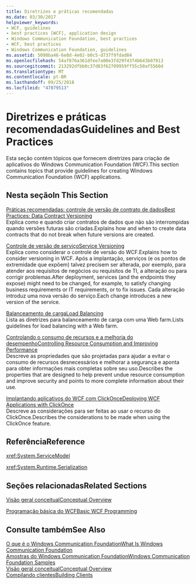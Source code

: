 ```yaml
---
title: Diretrizes e práticas recomendadas
ms.date: 03/30/2017
helpviewer_keywords:
- WCF, guidelines
- best practices [WCF], application design
- Windows Communication Foundation, best practices
- WCF, best practices
- Windows Communication Foundation, guidelines
ms.assetid: 5098ba46-6e8d-4e02-b0c5-d737f9fdad84
ms.openlocfilehash: 54af876a361dfee7a00e3fd29f43f4b643b07913
ms.sourcegitcommit: 213292dfbb0c37d83f62709959ff55c50af5560d
ms.translationtype: MT
ms.contentlocale: pt-BR
ms.lasthandoff: 09/25/2018
ms.locfileid: "47079513"
---
```

# <a name="guidelines-and-best-practices"></a><span data-ttu-id="a5c99-102">Diretrizes e práticas recomendadas</span><span class="sxs-lookup"><span data-stu-id="a5c99-102">Guidelines and Best Practices</span></span>
<span data-ttu-id="a5c99-103">Esta seção contém tópicos que fornecem diretrizes para criação de aplicativos do Windows Communication Foundation (WCF).</span><span class="sxs-lookup"><span data-stu-id="a5c99-103">This section contains topics that provide guidelines for creating Windows Communication Foundation (WCF) applications.</span></span>  
  
## <a name="in-this-section"></a><span data-ttu-id="a5c99-104">Nesta seção</span><span class="sxs-lookup"><span data-stu-id="a5c99-104">In This Section</span></span>  
 [<span data-ttu-id="a5c99-105">Práticas recomendadas: controle de versão de contrato de dados</span><span class="sxs-lookup"><span data-stu-id="a5c99-105">Best Practices: Data Contract Versioning</span></span>](../../../docs/framework/wcf/best-practices-data-contract-versioning.md)  
 <span data-ttu-id="a5c99-106">Explica como e quando criar contratos de dados que não são interrompidas quando versões futuras são criadas.</span><span class="sxs-lookup"><span data-stu-id="a5c99-106">Explains how and when to create data contracts that do not break when future versions are created.</span></span>  
  
 [<span data-ttu-id="a5c99-107">Controle de versão de serviço</span><span class="sxs-lookup"><span data-stu-id="a5c99-107">Service Versioning</span></span>](../../../docs/framework/wcf/service-versioning.md)  
 <span data-ttu-id="a5c99-108">Explica como considerar o controle de versão do WCF.</span><span class="sxs-lookup"><span data-stu-id="a5c99-108">Explains how to consider versioning in WCF.</span></span> <span data-ttu-id="a5c99-109">Após a implantação, serviços (e os pontos de extremidade que expõem) talvez precisem ser alterada, por exemplo, para atender aos requisitos de negócios ou requisitos de TI, a alteração ou para corrigir problemas.</span><span class="sxs-lookup"><span data-stu-id="a5c99-109">After deployment, services (and the endpoints they expose) might need to be changed, for example, to satisfy changing business requirements or IT requirements, or to fix issues.</span></span> <span data-ttu-id="a5c99-110">Cada alteração introduz uma nova versão do serviço.</span><span class="sxs-lookup"><span data-stu-id="a5c99-110">Each change introduces a new version of the service.</span></span>  
  
 [<span data-ttu-id="a5c99-111">Balanceamento de carga</span><span class="sxs-lookup"><span data-stu-id="a5c99-111">Load Balancing</span></span>](../../../docs/framework/wcf/load-balancing.md)  
 <span data-ttu-id="a5c99-112">Lista as diretrizes para balanceamento de carga com uma Web farm.</span><span class="sxs-lookup"><span data-stu-id="a5c99-112">Lists guidelines for load balancing with a Web farm.</span></span>  
  
 [<span data-ttu-id="a5c99-113">Controlando o consumo de recursos e a melhoria do desempenho</span><span class="sxs-lookup"><span data-stu-id="a5c99-113">Controlling Resource Consumption and Improving Performance</span></span>](../../../docs/framework/wcf/controlling-resource-consumption-and-improving-performance.md)  
 <span data-ttu-id="a5c99-114">Descreve as propriedades que são projetadas para ajudar a evitar o consumo de recursos desnecessários e melhorar a segurança e aponta para obter informações mais completas sobre seu uso.</span><span class="sxs-lookup"><span data-stu-id="a5c99-114">Describes the properties that are designed to help prevent undue resource consumption and improve security and points to more complete information about their use.</span></span>  
  
 [<span data-ttu-id="a5c99-115">Implantando aplicativos do WCF com ClickOnce</span><span class="sxs-lookup"><span data-stu-id="a5c99-115">Deploying WCF Applications with ClickOnce</span></span>](../../../docs/framework/wcf/deploying-wcf-applications-with-clickonce.md)  
 <span data-ttu-id="a5c99-116">Descreve as considerações para ser feitas ao usar o recurso do ClickOnce.</span><span class="sxs-lookup"><span data-stu-id="a5c99-116">Describes the considerations to be made when using the ClickOnce feature.</span></span>  
  
## <a name="reference"></a><span data-ttu-id="a5c99-117">Referência</span><span class="sxs-lookup"><span data-stu-id="a5c99-117">Reference</span></span>  
 <xref:System.ServiceModel>  
  
 <xref:System.Runtime.Serialization>  
  
## <a name="related-sections"></a><span data-ttu-id="a5c99-118">Seções relacionadas</span><span class="sxs-lookup"><span data-stu-id="a5c99-118">Related Sections</span></span>  
 [<span data-ttu-id="a5c99-119">Visão geral conceitual</span><span class="sxs-lookup"><span data-stu-id="a5c99-119">Conceptual Overview</span></span>](../../../docs/framework/wcf/conceptual-overview.md)  
  
 [<span data-ttu-id="a5c99-120">Programação básica do WCF</span><span class="sxs-lookup"><span data-stu-id="a5c99-120">Basic WCF Programming</span></span>](../../../docs/framework/wcf/basic-wcf-programming.md)  
  
## <a name="see-also"></a><span data-ttu-id="a5c99-121">Consulte também</span><span class="sxs-lookup"><span data-stu-id="a5c99-121">See Also</span></span>  
 [<span data-ttu-id="a5c99-122">O que é o Windows Communication Foundation</span><span class="sxs-lookup"><span data-stu-id="a5c99-122">What Is Windows Communication Foundation</span></span>](../../../docs/framework/wcf/whats-wcf.md)  
 [<span data-ttu-id="a5c99-123">Amostras do Windows Communication Foundation</span><span class="sxs-lookup"><span data-stu-id="a5c99-123">Windows Communication Foundation Samples</span></span>](https://msdn.microsoft.com/library/8ec9d192-5d81-4f64-bfd3-90c5e5858c91)  
 [<span data-ttu-id="a5c99-124">Visão geral conceitual</span><span class="sxs-lookup"><span data-stu-id="a5c99-124">Conceptual Overview</span></span>](../../../docs/framework/wcf/conceptual-overview.md)  
 [<span data-ttu-id="a5c99-125">Compilando clientes</span><span class="sxs-lookup"><span data-stu-id="a5c99-125">Building Clients</span></span>](../../../docs/framework/wcf/building-clients.md)
